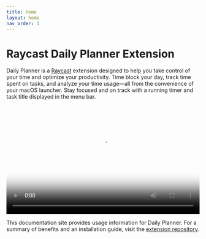 ```yaml
---
title: Home
layout: home
nav_order: 1
---
```


# Raycast Daily Planner Extension

Daily Planner is a [Raycast](https://www.raycast.com) extension designed to help you take control of your time and optimize your productivity. Time block your day, track time spent on tasks, and analyze your time usage—all from the convenience of your macOS launcher. Stay focused and on track with a running timer and task title displayed in the menu bar.

<div style="position: relative; padding-bottom: 56.25%; height: 0; overflow: hidden;">
  <video style="position: absolute; top: 0; left: 0; width: 100%; height: 100%;" src="assets/raycast-daily-planner.mp4" title="Introducing Raycast Daily Planner" controls poster="assets/raycast-daily-planner.png">
    Your browser does not support the video tag.
  </video>
</div>

This documentation site provides usage information for Daily Planner. For a summary of benefits and an installation guide, visit the [extension repository](https://www.github.com/benyn/raycast-daily-planner).
